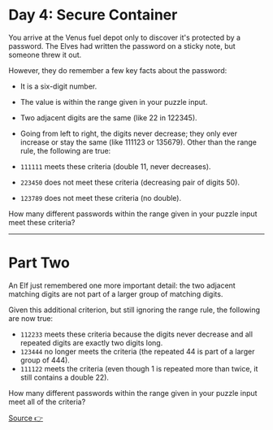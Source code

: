 # Day 4: Secure Container

You arrive at the Venus fuel depot only to discover it's protected by a password. The Elves had written the password on a sticky note, but someone threw it out.

However, they do remember a few key facts about the password:

- It is a six-digit number.
- The value is within the range given in your puzzle input.
- Two adjacent digits are the same (like 22 in 122345).
- Going from left to right, the digits never decrease; they only ever increase or stay the same (like 111123 or 135679).
Other than the range rule, the following are true:

- `111111` meets these criteria (double 11, never decreases).
- `223450` does not meet these criteria (decreasing pair of digits 50).
- `123789` does not meet these criteria (no double).

How many different passwords within the range given in your puzzle input meet these criteria?

---

# Part Two

An Elf just remembered one more important detail: the two adjacent matching digits are not part of a larger group of matching digits.

Given this additional criterion, but still ignoring the range rule, the following are now true:

- `112233` meets these criteria because the digits never decrease and all repeated digits are exactly two digits long.
- `123444` no longer meets the criteria (the repeated 44 is part of a larger group of 444).
- `111122` meets the criteria (even though 1 is repeated more than twice, it still contains a double 22).

How many different passwords within the range given in your puzzle input meet all of the criteria?

[Source 👉](https://adventofcode.com/2019/day/4)